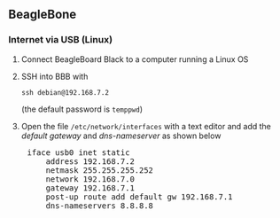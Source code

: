 ## BeagleBone


### Internet via USB (Linux)

1) Connect BeagleBoard Black to a computer running a Linux OS

2) SSH into BBB with  
  
	`ssh debian@192.168.7.2`
  
   (the default password is `temppwd`) 
  
3) Open the file `/etc/network/interfaces` with a text editor and add the *default gateway* and *dns-nameserver* as shown below  
<pre>
    iface usb0 inet static  
        address 192.168.7.2  
        netmask 255.255.255.252  
        network 192.168.7.0  
        gateway 192.168.7.1  
        post-up route add default gw 192.168.7.1  
        dns-nameservers 8.8.8.8
</pre>
